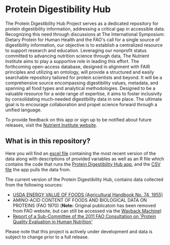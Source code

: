 # Protein Digestibility Hub

The Protein Digestibility Hub Project serves as a dedicated repository for protein digestibility information, addressing a critical gap in accessible data. Recognizing this need through discussions at The International Symposium: Dietary Protein for Human Health and the FAO's call for a single source of digestibility information, our objective is to establish a centralized resource to support research and education. Leveraging our nonprofit status committed to advancing nutrition science through data, The Nutrient Institute aims to play a supportive role in leading this effort. The forthcoming open-access database, designed in alignment with FAIR principles and utilizing an ontology, will provide a structured and easily searchable repository tailored for protein scientists and beyond. It will be a comprehensive source encompassing digestibility values, metadata, and spanning all food types and analytical methodologies. Designed to be a valuable resource for a wide range of expertise, it aims to foster inclusivity by consolidating much-needed digestibility data in one place. The ultimate goal is to encourage collaboration and propel science forward through a unified language.

To provide feedback on this app or sign up to be notified about future releases, visit the [Nutrient Institute website](https://www.nutrientinstitute.org/protein-digestibility-feedback).


## What is in this repository?
Here you will find an [excel file](https://github.com/NutrientInstitute/protein-digestibility/blob/main/Protein%20Digestibility%20Data%20-%20data%20and%20documentation.xlsx) containing the most recent version of the data along with descriptions of provided variables as well as an R file which contains the code that runs the [Protein Digestibility Hub app](https://nutrientinstitute.shinyapps.io/ProteinDigestibilityData/), and the [CSV file](https://github.com/NutrientInstitute/protein-digestibility/blob/main/Protein%20Digestibility%20Data%20%20-%20full%20data.csv) the app pulls the data from.

The current version of the Protein Digestibility Hub, contains data collected from the following sources:
- [USDA ENERGY VALUE OF FOODS (Agricultural Handbook No. 74, 1955)](https://www.ars.usda.gov/arsuserfiles/80400535/data/classics/usda%20handbook%2074.pdf)
- AMINO-ACID CONTENT OF FOODS AND BIOLOGICAL DATA ON PROTEINS (FAO 1970) (<b>Note:</b> Original publicatoin has been removed from FAO website, but can still be accessed via the [Wayback Machine](https://web.archive.org/web/20231125115519/https://www.fao.org/3/ac854t/AC854T00.htm))
- [Report of a Sub-Committee of the 2011 FAO Consultation on 'Protein Quality Evaluation in Human Nutrition'](https://www.fao.org/ag/humannutrition/36216-04a2f02ec02eafd4f457dd2c9851b4c45.pdf)


Please note that this project is actively under development and data is subject to change prior to a full release. 
